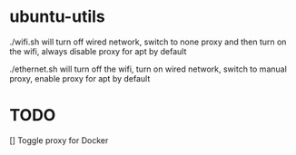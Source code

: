 # ubuntu-utils

./wifi.sh will turn off wired network, switch to none proxy and then turn on the wifi, always disable proxy for apt by default

./ethernet.sh will turn off the wifi, turn on wired network, switch to manual proxy, enable proxy for apt by default

# TODO

[] Toggle proxy for Docker